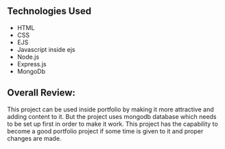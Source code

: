## Technologies Used
- HTML
- CSS
- EJS
- Javascript inside ejs
- Node.js
- Express.js
- MongoDb

## Overall Review:
This project can be used inside portfolio by making it more attractive and adding content to it. But the project uses mongodb database which needs to be set up first in order to make it work. This project has the capability to become a good portfolio project if some time is given to it and proper changes are made.